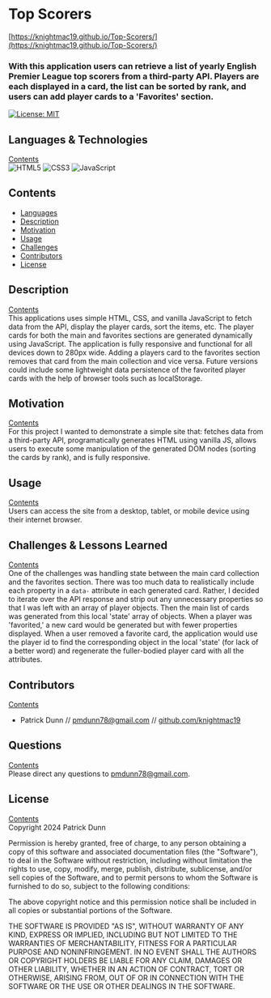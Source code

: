# Top Scorers

[https://knightmac19.github.io/Top-Scorers/](https://knightmac19.github.io/Top-Scorers/)

### With this application users can retrieve a list of yearly English Premier League top scorers from a third-party API. Players are each displayed in a card, the list can be sorted by rank, and users can add player cards to a 'Favorites' section.

[![License: MIT](https://img.shields.io/badge/License-MIT-yellow.svg)](https://opensource.org/licenses/MIT)

## <a id="languages"></a> Languages & Technologies

[Contents](#contents)  
<img alt="HTML5" src="https://img.shields.io/badge/html5-%23E34F26.svg?&style=for-the-badge&logo=html5&logoColor=white"/>
<img alt="CSS3" src="https://img.shields.io/badge/css3-%231572B6.svg?&style=for-the-badge&logo=css3&logoColor=white"/>
<img alt="JavaScript" src="https://img.shields.io/badge/javascript-%23323330.svg?&style=for-the-badge&logo=javascript&logoColor=%23F7DF1E"/>

## <a id="contents"></a> Contents

- [Languages](#languages)
- [Description](#description)
- [Motivation](#motivation)
- [Usage](#usage)
- [Challenges](#challenges)
- [Contributors](#contributors)
- [License](#license)

## <a id="description"></a> Description

[Contents](#contents)  
This applications uses simple HTML, CSS, and vanilla JavaScript to fetch data from the API, display the player cards, sort the items, etc. The player cards for both the main and favorites sections are generated dynamically using JavaScript. The application is fully responsive and functional for all devices down to 280px wide. Adding a players card to the favorites section removes that card from the main collection and vice versa. Future versions could include some lightweight data persistence of the favorited player cards with the help of browser tools such as localStorage.

## <a id="motivation"></a> Motivation

[Contents](#contents)  
For this project I wanted to demonstrate a simple site that: fetches data from a third-party API, programatically generates HTML using vanilla JS, allows users to execute some manipulation of the generated DOM nodes (sorting the cards by rank), and is fully responsive.

## <a id="usage"></a> Usage

[Contents](#contents)  
Users can access the site from a desktop, tablet, or mobile device using their internet browser.

## <a id="challenges"></a> Challenges & Lessons Learned

[Contents](#contents)  
One of the challenges was handling state between the main card collection and the favorites section. There was too much data to realistically include each property in a `data-` attribute in each generated card. Rather, I decided to iterate over the API response and strip out any unnecessary properties so that I was left with an array of player objects. Then the main list of cards was generated from this local 'state' array of objects. When a player was 'favorited,' a new card would be generated but with fewer properties displayed. When a user removed a favorite card, the application would use the player id to find the corresponding object in the local 'state' (for lack of a better word) and regenerate the fuller-bodied player card with all the attributes.

## <a id="contributors"></a> Contributors

[Contents](#contents)

- Patrick Dunn // [pmdunn78@gmail.com](mailto:pmdunn78@gmail.com) // [github.com/knightmac19](https://github.com/knightmac19)

## <a id="questions"></a> Questions

[Contents](#contents)  
Please direct any questions to [pmdunn78@gmail.com](mailto:pmdunn78@gmail.com).

## <a id="license"></a> License

[Contents](#contents)  
Copyright 2024 Patrick Dunn

Permission is hereby granted, free of charge, to any person obtaining a copy of this software and associated documentation files (the "Software"), to deal in the Software without restriction, including without limitation the rights to use, copy, modify, merge, publish, distribute, sublicense, and/or sell copies of the Software, and to permit persons to whom the Software is furnished to do so, subject to the following conditions:

The above copyright notice and this permission notice shall be included in all copies or substantial portions of the Software.

THE SOFTWARE IS PROVIDED "AS IS", WITHOUT WARRANTY OF ANY KIND, EXPRESS OR IMPLIED, INCLUDING BUT NOT LIMITED TO THE WARRANTIES OF MERCHANTABILITY, FITNESS FOR A PARTICULAR PURPOSE AND NONINFRINGEMENT. IN NO EVENT SHALL THE AUTHORS OR COPYRIGHT HOLDERS BE LIABLE FOR ANY CLAIM, DAMAGES OR OTHER LIABILITY, WHETHER IN AN ACTION OF CONTRACT, TORT OR OTHERWISE, ARISING FROM, OUT OF OR IN CONNECTION WITH THE SOFTWARE OR THE USE OR OTHER DEALINGS IN THE SOFTWARE.
